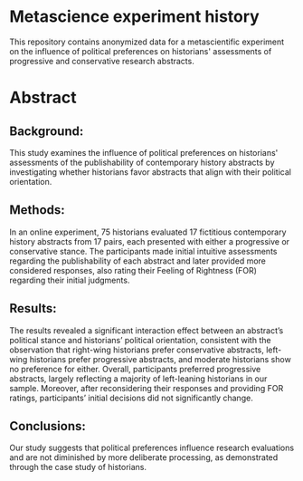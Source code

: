 # Metascience experiment history
This repository contains anonymized data for a metascientific experiment on the influence of political preferences on historians' assessments of progressive and conservative research abstracts.

# Abstract
## Background:
This study examines the influence of political preferences on historians' assessments of the publishability of contemporary history abstracts by investigating whether historians favor abstracts that align with their political orientation.
## Methods:
In an online experiment, 75 historians evaluated 17 fictitious contemporary history abstracts from 17 pairs, each presented with either a progressive or conservative stance. The participants made initial intuitive assessments regarding the publishability of each abstract and later provided more considered responses, also rating their Feeling of Rightness (FOR) regarding their initial judgments. 
## Results:
The results revealed a significant interaction effect between an abstract’s political stance and historians’ political orientation, consistent with the observation that right-wing historians prefer conservative abstracts, left-wing historians prefer progressive abstracts, and moderate historians show no preference for either. Overall, participants preferred progressive abstracts, largely reflecting a majority of left-leaning historians in our sample. Moreover, after reconsidering their responses and providing FOR ratings, participants’ initial decisions did not significantly change. 
## Conclusions:
Our study suggests that political preferences influence research evaluations and are not diminished by more deliberate processing, as demonstrated through the case study of historians.
